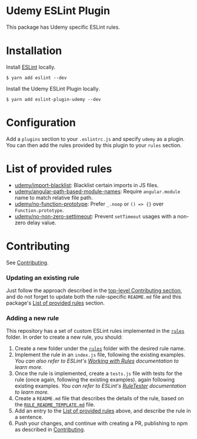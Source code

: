 Udemy ESLint Plugin
===================

This package has Udemy specific ESLint rules.

# Installation

Install [ESLint](https://www.github.com/eslint/eslint) locally.

    $ yarn add eslint --dev

Install the Udemy ESLint Plugin locally.

    $ yarn add eslint-plugin-udemy --dev

# Configuration

Add a `plugins` section to your `.eslintrc.js` and specify `udemy` as a plugin.
You can then add the rules provided by this plugin to your `rules` section.

# List of provided rules

* [udemy/import-blacklist](rules/import-blacklist): Blacklist certain imports in JS files.
* [udemy/angular-path-based-module-names](rules/angular-path-based-module-names): Require `angular.module` name to match relative file path.
* [udemy/no-function-prototype](rules/no-function-prototype): Prefer `_.noop` or `() => {}` over `Function.prototype`.
* [udemy/no-non-zero-settimeout](rules/no-non-zero-settimeout): Prevent `setTimeout` usages with a non-zero delay value.

# Contributing

See [Contributing](/README.md#contributing).

### Updating an existing rule

Just follow the approach described in the [top-level Contributing section](/#contributing), and do not forget to update
both the rule-specific `README.md` file and this package's 
[List of provided rules](#list-of-provided-rules) section.


### Adding a new rule

This repository has a set of custom ESLint rules implemented in the [`rules`](packages/eslint-plugin-udemy/rules)
folder. In order to create a new rule, you should:

1. Create a new folder under the [`rules`](packages/eslint-plugin-udemy/rules) folder with the desired rule name.
1. Implement the rule in an `index.js` file, following the existing examples. *You can also refer to ESLint's 
[Working with Rules](https://eslint.org/docs/developer-guide/working-with-rules) documentation to learn
more.*
1. Once the rule is implemented, create a `tests.js` file with tests for the rule (once again, following the existing 
examples).
again following existing examples. *You can refer to ESLint's 
[RuleTester](https://eslint.org/docs/developer-guide/nodejs-api#ruletester) documentation to learn more.*
1. Create a `README.md` file that describes the details of the rule, based on the
[`RULE_README_TEMPLATE.md`](packages/eslint-plugin-udemy/RULE_README_TEMPLATE.md) file.
1. Add an entry to the [List of provided rules](#list-of-provided-rules) above, and describe the rule in a sentence.
1. Push your changes, and continue with creating a PR, publishing to npm as described in
[Contributing](/README.md#contributing). 
